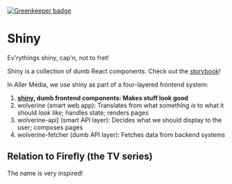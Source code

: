 

[![Greenkeeper badge](https://badges.greenkeeper.io/dbmedialab/shiny.svg)](https://greenkeeper.io/)

# Shiny

Ev'rythings shiny, cap'n, not to fret!

Shiny is a collection of dumb React components. Check out the [storybook](https://dbmedialab.github.com/shiny/)!

In Aller Media, we use shiny as part of a four-layered frontend system:
  1. **[shiny](https://github.com/dbmedialab/shiny), dumb frontend components: Makes stuff look good**
  1. wolverine (smart web app): Translates from what something *is* to what it should *look like*; handles state; renders pages
  1. wolverine-api] (smart API layer): Decides what we should display to the user; composes pages
  1. wolverine-fetcher (dumb API layer): Fetches data from backend systems

## Relation to Firefly (the TV series)

The name is very inspired!
 